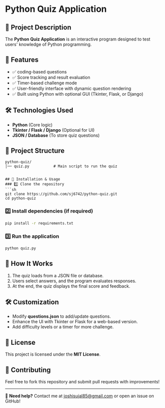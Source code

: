 # Python Quiz Application

## 📌 Project Description
The **Python Quiz Application** is an interactive program designed to test users' knowledge of Python programming. 

## 🚀 Features
- ✅ coding-based questions
- ✅ Score tracking and result evaluation
- ✅ Timer-based challenge mode 
- ✅ User-friendly interface with dynamic question rendering
- ✅ Built using Python with optional GUI (Tkinter, Flask, or Django)

## 🛠️ Technologies Used
- **Python** (Core logic)
- **Tkinter / Flask / Django** (Optional for UI)
- **JSON / Database** (To store quiz questions)

## 📂 Project Structure
```
python-quiz/
│── quiz.py           # Main script to run the quiz


## 📝 Installation & Usage
### 1️⃣ Clone the repository
```sh
git clone https://github.com/sj6742/python-quiz.git
cd python-quiz
```

### 2️⃣ Install dependencies (if required)
```sh
pip install -r requirements.txt
```

### 3️⃣ Run the application
```sh
python quiz.py
```

## 📖 How It Works
1. The quiz loads  from a JSON file or database.
2. Users select answers, and the program evaluates responses.
3. At the end, the quiz displays the final score and feedback.

## 🛠️ Customization
- Modify **questions.json** to add/update questions.
- Enhance the UI with Tkinter or Flask for a web-based version.
- Add difficulty levels or a timer for more challenge.

## 📜 License
This project is licensed under the **MIT License**.

## 🤝 Contributing
Feel free to fork this repository and submit pull requests with improvements!

---
📩 **Need help?** Contact me at joshisujal85@gmail.com or open an issue on GitHub!

